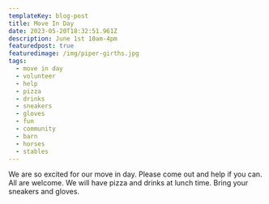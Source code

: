 ```yaml
---
templateKey: blog-post
title: Move In Day
date: 2023-05-20T18:32:51.961Z
description: June 1st 10am-4pm
featuredpost: true
featuredimage: /img/piper-girths.jpg
tags:
  - move in day
  - volunteer
  - help
  - pizza
  - drinks
  - sneakers
  - gloves
  - fun
  - community
  - barn
  - horses
  - stables
---
```

We are so excited for our move in day. Please come out and help if you can. All are welcome. We will have pizza and drinks at lunch time. Bring your sneakers and gloves.